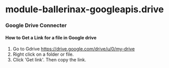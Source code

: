 # module-ballerinax-googleapis.drive
### Google Drive Connecter

#### How to Get a Link for a file in Google drive
1. Go to Gdrive https://drive.google.com/drive/u/0/my-drive
2. Right click on a folder or file.
3. Click 'Get link'. Then copy the link.